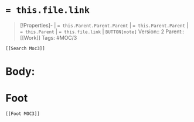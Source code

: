 # `= this.file.link`
>[!Properties]- | `= this.Parent.Parent.Parent` | `= this.Parent.Parent` | `= this.Parent` | `= this.file.link` | `BUTTON[note]` 
>Version:: 2
>Parent:: [[Work]]
>Tags: #MOC/3
```meta-bind-embed
[[Search Moc3]]
```
# Body:









# Foot
```meta-bind-embed
[[Foot MOC3]]
```